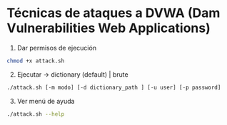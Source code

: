 
# Técnicas de ataques a DVWA (Dam Vulnerabilities Web Applications)

1. Dar permisos de ejecución
```bash
chmod +x attack.sh
```

2. Ejecutar -> dictionary (default) | brute
```bash
./attack.sh [-m modo] [-d dictionary_path ] [-u user] [-p password]
```

3. Ver menú de ayuda
```bash
./attack.sh --help
```
